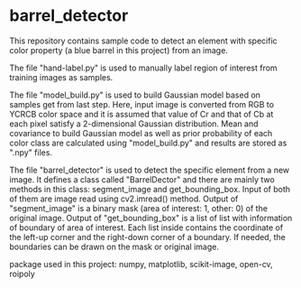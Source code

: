 # barrel_detector
This repository contains sample code to detect an element with specific color property (a blue barrel in this project) from an image. 

The file "hand-label.py" is used to manually label region of interest from training images as samples.

The file "model_build.py" is used to build Gaussian model based on samples get from last step. Here, input image is converted from RGB to YCRCB color space and it is assumed that value of Cr and that of Cb at each pixel satisfy a 2-dimensional Gaussian distribution. Mean and covariance to build Gaussian model as well as prior probability of each color class are calculated using "model_build.py" and results are stored as ".npy" files.

The file "barrel_detector" is used to detect the specific element from a new image. It defines a class called "BarrelDector" and there are mainly two methods in this class: segment_image and get_bounding_box. Input of both of them are image read using cv2.imread() method. Output of "segment_image" is a binary mask (area of interest: 1, other: 0) of the original image. Output of "get_bounding_box" is a list of list with information of boundary of area of interest. Each list inside contains the coordinate of the left-up corner and the right-down corner of a boundary. If needed, the boundaries can be drawn on the mask or original image.

package used in this project: numpy, matplotlib, scikit-image, open-cv, roipoly
